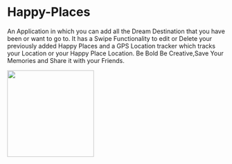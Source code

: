 # Happy-Places

An Application in which you can add all the Dream Destination that you have been or want to go to. It has a Swipe Functionality to edit or Delete your previously added Happy Places and a GPS Location tracker which tracks your Location or your Happy Place Location. Be Bold Be Creative,Save Your Memories and Share it with your Friends.

<img src="images/1645723775339.gif" width="200">
